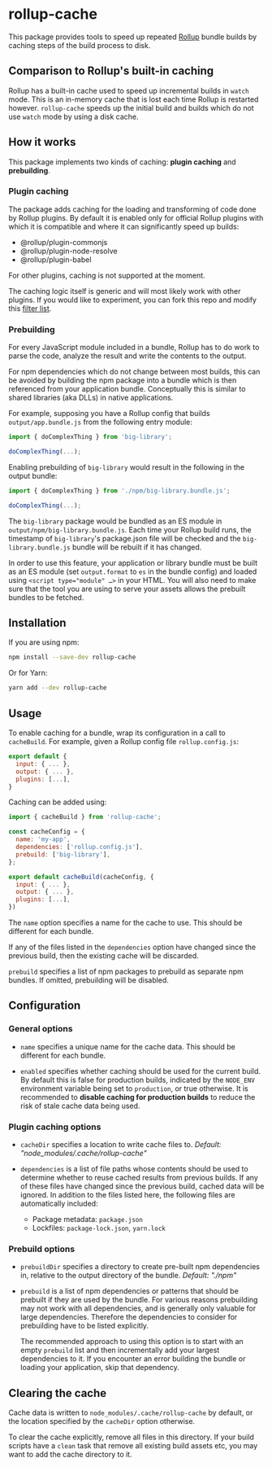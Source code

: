 # rollup-cache

This package provides tools to speed up repeated [Rollup](https://rollupjs.org)
bundle builds by caching steps of the build process to disk.

## Comparison to Rollup's built-in caching

Rollup has a built-in cache used to speed up incremental builds in `watch`
mode. This is an in-memory cache that is lost each time Rollup is restarted
however. `rollup-cache` speeds up the initial build and builds which do not
use `watch` mode by using a disk cache.

## How it works

This package implements two kinds of caching: **plugin caching** and **prebuilding**.

### Plugin caching

The package adds caching for the loading and transforming of code done by
Rollup plugins. By default it is enabled only for official Rollup plugins with
which it is compatible and where it can significantly speed up builds:

- @rollup/plugin-commonjs
- @rollup/plugin-node-resolve
- @rollup/plugin-babel

For other plugins, caching is not supported at the moment.

The caching logic itself is generic and will most likely work with other plugins. If you would like to experiment, you can fork this repo and modify this
[filter list](https://github.com/robertknight/rollup-cache/blob/d26ca1aaade3a19436123fb3a516e98fe75293f3/lib/plugin.js#L118).

### Prebuilding

For every JavaScript module included in a bundle, Rollup has to do work to
parse the code, analyze the result and write the contents to the output.

For npm dependencies which do not change between most builds, this
can be avoided by building the npm package into a bundle which is then referenced
from your application bundle. Conceptually this is similar to shared libraries
(aka DLLs) in native applications.

For example, supposing you have a Rollup config that builds `output/app.bundle.js`
from the following entry module:

```js
import { doComplexThing } from 'big-library';

doComplexThing(...);
```

Enabling prebuilding of `big-library` would result in the following in the
output bundle:

```js
import { doComplexThing } from './npm/big-library.bundle.js';

doComplexThing(...);
```

The `big-library` package would be bundled as an ES module in `output/npm/big-library.bundle.js`.
Each time your Rollup build runs, the timestamp of `big-library`'s package.json
file will be checked and the `big-library.bundle.js` bundle will be rebuilt if
it has changed.

In order to use this feature, your application or library bundle must be built
as an ES module (set `output.format` to `es` in the bundle config) and loaded
using `<script type="module" …>` in your HTML. You will also need to make sure
that the tool you are using to serve your assets allows the prebuilt bundles
to be fetched.

## Installation

If you are using npm:

```sh
npm install --save-dev rollup-cache
```

Or for Yarn:

```sh
yarn add --dev rollup-cache
```

## Usage

To enable caching for a bundle, wrap its configuration in a call to `cacheBuild`.
For example, given a Rollup config file `rollup.config.js`:

```js
export default {
  input: { ... },
  output: { ... },
  plugins: [...],
}
```

Caching can be added using:

```js
import { cacheBuild } from 'rollup-cache';

const cacheConfig = {
  name: 'my-app',
  dependencies: ['rollup.config.js'],
  prebuild: ['big-library'],
};

export default cacheBuild(cacheConfig, {
  input: { ... },
  output: { ... },
  plugins: [...],
})
```

The `name` option specifies a name for the cache to use. This should be different
for each bundle.

If any of the files listed in the `dependencies` option have changed since the
previous build, then the existing cache will be discarded.

`prebuild` specifies a list of npm packages to prebuild as separate npm bundles.
If omitted, prebuilding will be disabled.

## Configuration

### General options

- `name` specifies a unique name for the cache data. This should be different
  for each bundle.

- `enabled` specifies whether caching should be used for the current build.
  By default this is false for production builds, indicated by the `NODE_ENV`
  environment variable being set to `production`, or true otherwise. It is
  recommended to **disable caching for production builds** to reduce the risk
  of stale cache data being used.

### Plugin caching options

- `cacheDir` specifies a location to write cache files to. _Default: "node_modules/.cache/rollup-cache"_

- `dependencies` is a list of file paths whose contents should be used to
  determine whether to reuse cached results from previous builds. If any of these
  files have changed since the previous build, cached data will be ignored. In
  addition to the files listed here, the following files are automatically
  included:

  - Package metadata: `package.json`
  - Lockfiles: `package-lock.json`, `yarn.lock`

### Prebuild options

- `prebuildDir` specifies a directory to create pre-built npm dependencies in,
  relative to the output directory of the bundle. _Default: "./npm"_

- `prebuild` is a list of npm dependencies or patterns that should be prebuilt
  if they are used by the bundle. For various reasons prebuilding may not work
  with all dependencies, and is generally only valuable for large dependencies.
  Therefore the dependencies to consider for prebuilding have to be listed explicitly.

  The recommended approach to using this option is to start with an empty
  `prebuild` list and then incrementally add your largest dependencies to it.
  If you encounter an error building the bundle or loading your application,
  skip that dependency.

## Clearing the cache

Cache data is written to `node_modules/.cache/rollup-cache` by default, or
the location specified by the `cacheDir` option otherwise.

To clear the cache explicitly, remove all files in this directory. If your build
scripts have a `clean` task that remove all existing build assets etc, you may
want to add the cache directory to it.
